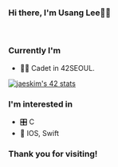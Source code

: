 <!--
**e53/e53** is a ✨ _special_ ✨ repository because its `README.md` (this file) appears on your GitHub profile.

Here are some ideas to get you started:

- 🔭 I’m currently working on ...
- 🌱 I’m currently learning ...
- 👯 I’m looking to collaborate on ...
- 🤔 I’m looking for help with ...
- 💬 Ask me about ...
- 📫 How to reach me: ...
- 😄 Pronouns: ...
- ⚡ Fun fact: ...
-->
### Hi there, I'm Usang Lee🙋‍♂️
<br>

### Currently I'm
* 👨‍💻 Cadet in 42SEOUL.<br>

[![jaeskim's 42 stats](https://badge42.herokuapp.com/api/stats/ulee?privacyEmail=true)](https://github.com/JaeSeoKim/badge42)
<br>


### I'm interested in
* 🎛 C
* 📲 IOS, Swift

### Thank you for visiting!


